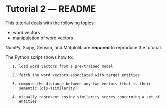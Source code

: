 Tutorial 2 ― README
===================

This tutorial deals with the following topics:

+ word vectors
+ manipulation of word vectors

NumPy, Scipy, Gensim, and Matplolib are **required** to reproduce the tutorial.

The Python script shows how to:

       1. load word vectors from a pre-trained model

       2. fetch the word vectors associated with target entities

       3. compute the distance between any two vectors (that is their
          semantic (dis-)similarity)

       4. visually represent cosine similarity scores concerning a set of
          entities



